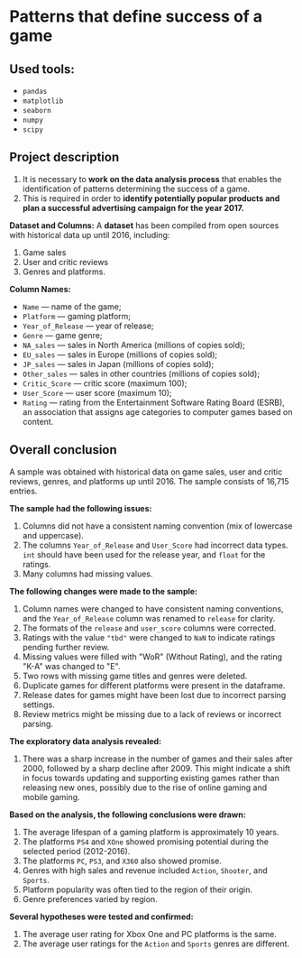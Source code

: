 # Patterns that define success of a game

## Used tools: 
* `pandas`
* `matplotlib`
* `seaborn`
* `numpy`
* `scipy`

## Project description

1. It is necessary to **work on the data analysis process** that enables the identification of patterns determining the success of a game.
2. This is required in order to **identify potentially popular products and plan a successful advertising campaign for the year 2017.**


**Dataset and Columns:**
A **dataset** has been compiled from open sources with historical data up until 2016, including:
1. Game sales
2. User and critic reviews
3. Genres and platforms.

**Column Names:**
* `Name` — name of the game;
* `Platform` — gaming platform;
* `Year_of_Release` — year of release;
* `Genre` — game genre;
* `NA_sales` — sales in North America (millions of copies sold);
* `EU_sales` — sales in Europe (millions of copies sold);
* `JP_sales` — sales in Japan (millions of copies sold);
* `Other_sales` — sales in other countries (millions of copies sold);
* `Critic_Score` — critic score (maximum 100);
* `User_Score` — user score (maximum 10);
* `Rating` — rating from the Entertainment Software Rating Board (ESRB), an association that assigns age categories to computer games based on content.

## Overall conclusion

A sample was obtained with historical data on game sales, user and critic reviews, genres, and platforms up until 2016. The sample consists of 16,715 entries.

**The sample had the following issues:**

1. Columns did not have a consistent naming convention (mix of lowercase and uppercase).
2. The columns `Year_of_Release` and `User_Score` had incorrect data types. `int` should have been used for the release year, and `float` for the ratings.
3. Many columns had missing values.

**The following changes were made to the sample:**

1. Column names were changed to have consistent naming conventions, and the `Year_of_Release` column was renamed to `release` for clarity.
2. The formats of the `release` and `user_score` columns were corrected.
3. Ratings with the value `"tbd"` were changed to `NaN` to indicate ratings pending further review.
4. Missing values were filled with "WoR" (Without Rating), and the rating "K-A" was changed to "E".
5. Two rows with missing game titles and genres were deleted.
6. Duplicate games for different platforms were present in the dataframe.
7. Release dates for games might have been lost due to incorrect parsing settings.
8. Review metrics might be missing due to a lack of reviews or incorrect parsing.

**The exploratory data analysis revealed:**

1. There was a sharp increase in the number of games and their sales after 2000, followed by a sharp decline after 2009. This might indicate a shift in focus towards updating and supporting existing games rather than releasing new ones, possibly due to the rise of online gaming and mobile gaming.

**Based on the analysis, the following conclusions were drawn:**

1. The average lifespan of a gaming platform is approximately 10 years.
2. The platforms `PS4` and `XOne` showed promising potential during the selected period (2012-2016).
3. The platforms `PC`, `PS3`, and `X360` also showed promise.
4. Genres with high sales and revenue included `Action`, `Shooter`, and `Sports`.
5. Platform popularity was often tied to the region of their origin.
6. Genre preferences varied by region.

**Several hypotheses were tested and confirmed:**

1. The average user rating for Xbox One and PC platforms is the same.
2. The average user ratings for the `Action` and `Sports` genres are different.
